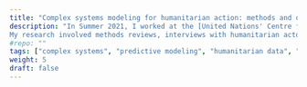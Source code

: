 ```yaml
---
title: "Complex systems modeling for humanitarian action: methods and opportunities"
description: "In Summer 2021, I worked at the [United Nations' Centre for Humanitarian Data](https://centre.humdata.org/) as a [Predictive Analytics Data Fellow](https://centre.humdata.org/data-fellows/). During my fellowship, I conducted research on how complex systems modeling (e.g., agent-based simulations, systems dynamics, network models) can be used to understand humanitarian crises, monitor their unfolding and simulate the effectiveness of response plans ahead of implementation.  \n
My research involved methods reviews, interviews with humanitarian actors, [preliminary data analysis](https://github.com/OCHA-DAP/pa_cholera_sd_pilot), and a final report which introduces complex systems modeling for humanitarians and outlines recommendations on contexts and technical requirements for a pilot. The report is available [at this link](https://data.humdata.org/dataset/2048a947-5714-4220-905b-e662cbcd14c8/resource/57dd6394-7b8f-4ec1-a622-68a7ee15a04b/download/complex-systems-modeling-for-humanitarian-action-methods-and-opportunities-nov-2021.pdf), and a blog post summarizing it is available [here](https://centre.humdata.org/complex-systems-modeling-for-humanitarian-action/)."
#repo: ""
tags: ["complex systems", "predictive modeling", "humanitarian data", "social good"]
weight: 5
draft: false
---
```

